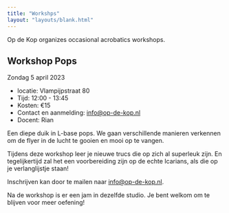 ```yaml
---
title: "Workshps"
layout: "layouts/blank.html"
---
```


Op de Kop organizes occasional acrobatics workshops. 

## Workshop Pops
Zondag 5 april 2023

- locatie: Vlampijpstraat 80
- Tijd: 12:00 - 13:45
- Kosten: €15
- Contact en aanmelding: info@op-de-kop.nl
- Docent: Rian


Een diepe duik in L-base pops. We gaan verschillende manieren verkennen om de flyer in de lucht te gooien en mooi op te vangen.

Tijdens deze workshop leer je nieuwe trucs die op zich al superleuk zijn. En tegelijkertijd zal het een voorbereiding zijn op de echte Icarians, als die op je verlanglijstje staan!

Inschrijven kan door te mailen naar info@op-de-kop.nl.

Na de workshop is er een jam in dezelfde studio. Je bent welkom om te blijven voor meer oefening!
